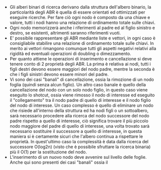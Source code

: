 - Gli alberi binari di ricerca derivano dalla struttura dell'albero binario, la particolarità degli ABR è quella di essere orientati ed ottimizzati per eseguire ricerche. Per fare ciò ogni nodo è composto da una chiave e valore, tutti i nodi hanno una relazione di ordinamento totale sulle chiavi.
- Ogni nodo memorizzerà anche i riferimenti al padre ed al figlio sinistro e destro, se esistenti, altrimenti saranno riferimenti vuoti.
- E' possibile rappresentare gli ABR mediante liste e vettori, in ogni caso è consigliabile stabilire una relazione di ordinamento totale sulle chiavi. In merito ai vettori rimangono comunque tutti gli aspetti negativi relativi alla rigidità ed eventuali operazioni di doubling o dimezzamento.
- Per quanto attiene le operazioni di inserimento e cancellazione si deve tenere conto di 2 proprietà degli ABR. La prima è relativa ai nodi, tutti i figli destri devono essere maggiori del nodo padre, mentre la seconda è che i figli sinistri devono essere minori del padre.
- Vi sono dei casi "banali" di cancellazione, ossia la rimozione di un nodo foglia (quindi senza alcun figlio). Un altro caso banale è quello della cancellazione del nodo con un solo nodo figlio, in questo caso viene eseguito lo shotcut, ossia viene rimosso il nodo di interesse ed eseguito il "collegamento" tra il nodo padre di quello di interesse e il nodo figlio del nodo di interesse.
  Un caso complesso è quello di eliminare un nodo che risiede all'interno della struttura ed ha nodi figli o un sottoalbero, sarà necessario procedere alla ricerca del nodo successore del nodo padre rispetto a quello di interesse, ciò significa trovare il più piccolo nodo maggiore del padre di quello di interesse, una volta trovato sarà necessario sostituire il successore a quello di interesse, in questa maniera si è certamente sicuri che l'albero continua a rispettare le proprietà. In quest'ultimo caso la complessità è data dalla ricerca del successore O(log2n) (visto che è possibile sfruttare la ricerca binaria) più il O(1) per la sostituzione del nodo.
- L'inserimento di un nuovo nodo deve avvenire sul livello delle foglie. Anche qui sono presenti dei casi "banali" ossia il